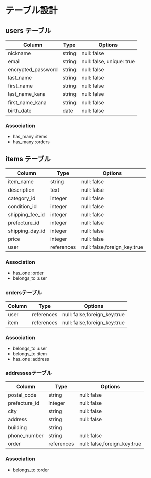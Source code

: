 # テーブル設計

## users テーブル

| Column             | Type   | Options     |
| ------------------ | ------ | ----------- |
| nickname           | string | null: false |
| email              | string | null: false, unique: true |
| encrypted_password | string | null: false |
| last_name          | string | null: false |
| first_name         | string | null: false |
| last_name_kana     | string | null: false |
| first_name_kana    | string | null: false |
| birth_date         | date   | null: false |

### Association

- has_many :items
- has_many :orders

## items テーブル


| Column             | Type       | Options                     |
| ------------------ | -----------| ----------------------------|
| item_name          | string     | null: false                 |
| description        | text       | null: false                 |
| category_id        | integer    | null: false                 |
| condition_id       | integer    | null: false                 |
| shipping_fee_id    | integer    | null: false                 |
| prefecture_id      | integer    | null: false                 |
| shipping_day_id    | integer    | null: false                 |
| price              | integer    | null: false                 |
| user               | references | null: false,foreign_key:true|


### Association

- has_one :order
- belongs_to :user


### ordersテーブル

| Column             | Type       | Options                     |
| ------------------ | -----------| ----------------------------|
| user               | references | null: false,foreign_key:true|
| item               | references | null: false,foreign_key:true|


### Association

- belongs_to :user
- belongs_to :item
- has_one :address


### addressesテーブル

| Column             | Type       | Options                      |
| ------------------ | -----------| ---------------------------- |
| postal_code        | string     | null: false                  |
| prefecture_id      | integer    | null: false                  |
| city               | string     | null: false                  |
| address            | string     | null: false                  |
| building           | string     |                              |
| phone_number       | string     | null: false                  |
| order              | references | null: false,foreign_key:true |


### Association

- belongs_to :order

